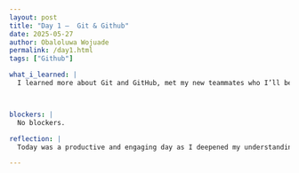 ```yaml
---
layout: post
title: "Day 1 –  Git & Github"
date: 2025-05-27
author: Obaloluwa Wojuade
permalink: /day1.html
tags: ["Github"]

what_i_learned: |
  I learned more about Git and GitHub, met my new teammates who I’ll be working with on the project, and we played a fun game to get to know each other and figure out our strengths and how we could contribute. I also took a placement test and participated in a group activity with the rest of the CEAMLS program participants.



blockers: |
  No blockers.

reflection: |
  Today was a productive and engaging day as I deepened my understanding of Git and GitHub, which are essential tools for collaboration. I met my new teammates, and we spent time getting to know each other through a fun game that helped us identify our strengths and how we can contribute to the project. We also participated in a placement test and wrapped up the day with a fun group activity alongside other CEAMLS participants. Overall, it was a great start that built both skills and team connection.

---
```


